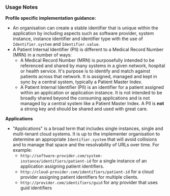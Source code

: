 ### Usage Notes

**Profile specific implementation guidance:**
- An organisation can create a stable identifier that is unique within the application by including aspects such as software provider, system instance, instance identifier and identifier type with the use of `Identifier.system` and `Identifier.value`. 
- A Patient Internal Identifier (PII) is different to a Medical Record Number (MRN) in a number of ways:
  - A Medical Record Number (MRN) is purposefully intended to be referenced and shared by many systems in a given network, hospital or health service. It's purpose is to identify and match against patients across that network. It is assigned, managed and kept in sync by a central system, typically a Patient Master Index. 
  - A Patient Internal Identifier (PII) is an identifier for a patient assigned within an application or application instance. It is not intended to be broadly shared beyond the consuming applications and is not managed by a central system like a Patient Master Index. A PII is **not** a strong key and should be shared and used with great care.

**Applications**
- "Applications" is a broad term that includes single instances, single and multi-tenant cloud systems. It is up to the implementer organisation to determine an appropriate `Identifier.system` that will avoid collisions and to manage that space and the resolvability of URLs over time.  For example:
   - `http://software-provider.com/system-instance/identifiers/patient-id` for a single instance of an application assigning patient identifiers.
   - `http://cloud-provider.com/identifiers/patient-id` for a cloud provider assigning patient identifiers for multiple clients.
   - `http://provider.com/identifiers/guid` for any provider that uses guid identifiers
 